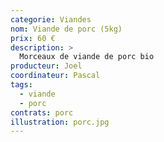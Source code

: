 ```yaml
---
categorie: Viandes
nom: Viande de porc (5kg)
prix: 60 €
description: >
  Morceaux de viande de porc bio
producteur: Joel
coordinateur: Pascal
tags: 
  - viande
  - porc
contrats: porc
illustration: porc.jpg   
---
```

